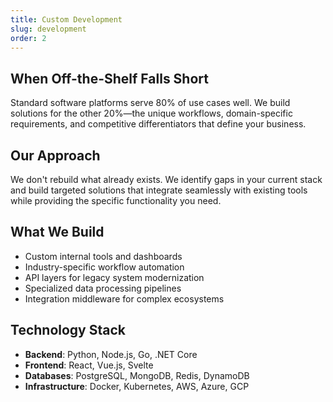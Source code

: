 ```yaml
---
title: Custom Development
slug: development
order: 2
---
```


## When Off-the-Shelf Falls Short
Standard software platforms serve 80% of use cases well. We build solutions for the other 20%—the unique workflows, domain-specific requirements, and competitive differentiators that define your business.

## Our Approach
We don't rebuild what already exists. We identify gaps in your current stack and build targeted solutions that integrate seamlessly with existing tools while providing the specific functionality you need.

## What We Build
- Custom internal tools and dashboards
- Industry-specific workflow automation
- API layers for legacy system modernization
- Specialized data processing pipelines
- Integration middleware for complex ecosystems

## Technology Stack
- **Backend**: Python, Node.js, Go, .NET Core
- **Frontend**: React, Vue.js, Svelte
- **Databases**: PostgreSQL, MongoDB, Redis, DynamoDB
- **Infrastructure**: Docker, Kubernetes, AWS, Azure, GCP

